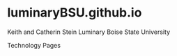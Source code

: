# luminaryBSU.github.io

Keith and Catherin Stein Luminary
Boise State University

Technology Pages
